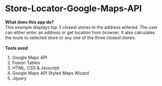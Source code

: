 # Store-Locator-Google-Maps-API

<strong> What does this app do? </strong><br>
This example displays top 3 closest stores to the address entered. The user can either enter an address or get location from browser. It also calculates the route to selected store or any one of the three closest stores.
<br><br>
<strong> Tools used </strong> <br>
1) Google Maps API<br>
2) Fusion Tables<br>
3) HTML, CSS & Javscript<br>
4) Google Maps API Styled Maps Wizard<br>
5) Jquery<br>

